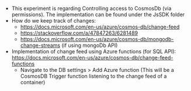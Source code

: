 * This experiment is regarding Controlling access to CosmosDb (via permissions). The implementation can be found under the JsSDK folder
* How do we keep track of changes:
    * https://docs.microsoft.com/en-us/azure/cosmos-db/change-feed
    * https://stackoverflow.com/a/47847263/6281489
    * https://docs.microsoft.com/en-us/azure/cosmos-db/mongodb-change-streams (if using mongoDb API)
* Implementation of change feed using Azure functions (for SQL API): https://docs.microsoft.com/en-us/azure/cosmos-db/change-feed-functions
    * Navigate to the DB settings > Add Azure function (This will be a CosmosDB Trigger function listening to the change feed of a container)